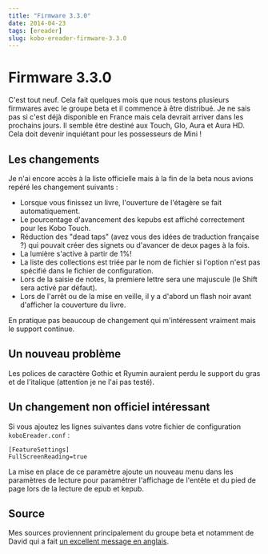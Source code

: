 ```yaml
---
title: "Firmware 3.3.0"
date: 2014-04-23
tags: [ereader]
slug: kobo-ereader-firmware-3.3.0
---
```

# Firmware 3.3.0

C'est tout neuf. Cela fait quelques mois que nous testons plusieurs firmwares avec le groupe beta et il commence à être distribué. Je ne sais pas si c'est déjà disponible en France mais cela devrait arriver dans les prochains jours. Il semble être destiné aux Touch, Glo, Aura et Aura HD. Cela doit devenir inquiétant pour les possesseurs de Mini !

## Les changements

Je n'ai encore accès à la liste officielle mais à la fin de la beta nous avions repéré les changement suivants :

 * Lorsque vous finissez un livre, l'ouverture de l'étagère se fait automatiquement.
 * Le pourcentage d'avancement des kepubs est affiché correctement pour les Kobo Touch.
 * Réduction des "dead taps" (avez vous des idées de traduction française ?) qui pouvait créer des signets ou d'avancer de deux pages à la fois.
 * La lumière s'active à partir de 1%!
 * La liste des collections est triée par le nom de fichier si l'option n'est pas spécifié dans le fichier de configuration.
 * Lors de la saisie de notes, la premiere lettre sera une majuscule (le Shift sera activé par défaut).
 * Lors de l'arrêt ou de la mise en veille, il y a d'abord un flash noir avant d'afficher la couverture du livre.

En pratique pas beaucoup de changement qui m'intéressent vraiment mais le support continue.

## Un nouveau problème

Les polices de caractère Gothic et Ryumin auraient perdu le support du gras et de l'italique (attention je ne l'ai pas testé).

## Un changement non officiel intéressant

Si vous ajoutez les lignes suivantes dans votre fichier de configuration `koboEreader.conf` :

```
[FeatureSettings]
FullScreenReading=true
```

La mise en place de ce paramètre ajoute un nouveau menu dans les paramètres de lecture pour paramétrer l'affichage de l'entête et du pied de page lors de la lecture de epub et kepub.

## Source

Mes sources proviennent principalement du groupe beta et notamment de David qui a fait [un excellent message en anglais](http://www.mobileread.com/forums/showpost.php?p=2815222&postcount=17).
